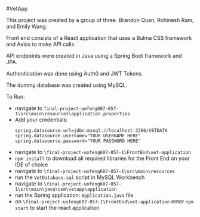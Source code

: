 #VetApp

This project was created by a group of three. Brandon Quan, Rohinesh Ram, and Emily Wang.

Front end consists of a React application that uses a Bulma CSS framework and Axios to make API calls.

API endpoints were created in Java using a Spring Boot framework and JPA.

Authentication was done using Auth0 and JWT Tokens.

The dummy database was created using MySQL.

To Run:
- navigate to ```final-project-uofeng607-057-1\src\main\resources\application.properties```
- Add your credentials:
  ```
  spring.datasource.url=jdbc:mysql://localhost:3306/VETDATA
  spring.datasource.username="YOUR USERNAME HERE"
  spring.datasource.password="YOUR PASSWORD HERE"
  ```
- navigate to ```\final-project-uofeng607-057-1\FrontEnd\vet-application```
- ```npm install``` to download all required libraries for the Front End on your IDE of choice
- navigate to ```\final-project-uofeng607-057-1\src\main\resources```
- run the ```VetDatabase.sql``` script in MySQL Workbench
- navigate to ```\final-project-uofeng607-057-1\src\main\java\com\vetapp\application```
- run the Spring application: ```Application.java``` file
- on ```\final-project-uofeng607-057-1\FrontEnd\vet-application``` enter ```npm start``` to start the react application 
